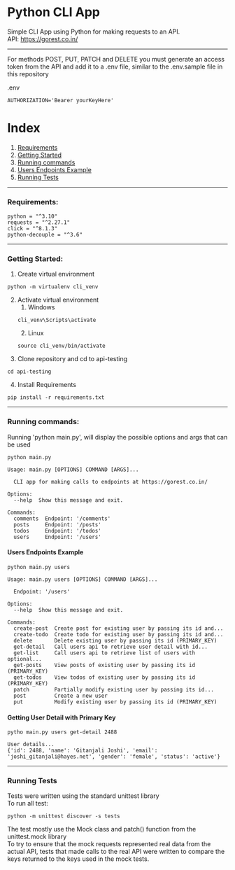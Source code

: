 # Python CLI App

Simple CLI App using Python for making requests to an API. <br>
API: https://gorest.co.in/

___
For methods POST, PUT, PATCH and DELETE you must generate an access token from the API and add it to a .env file, similar to the .env.sample file in this repository

.env
```dotenv
AUTHORIZATION='Bearer yourKeyHere'
```

# Index
1. [Requirements](#requirements)
2. [Getting Started](#getting-started)
3. [Running commands](#running-commands)
4. [Users Endpoints Example](#users-endpoints-example)
5. [Running Tests](#running-tests)
---

### Requirements:
```
python = "^3.10"
requests = "^2.27.1"
click = "^8.1.3"
python-decouple = "^3.6"
```
---
### Getting Started:
1. Create virtual environment
```
python -m virtualenv cli_venv
```
2. Activate virtual environment
   1. Windows
    ```
    cli_venv\Scripts\activate
    ```
   2. Linux
   ```
   source cli_venv/bin/activate
   ```
3. Clone repository and cd to api-testing
```
cd api-testing
```
4. Install Requirements
```
pip install -r requirements.txt
```
---
### Running commands:
Running 'python main.py', will display the possible options and args that can be used
```shell
python main.py
```
```
Usage: main.py [OPTIONS] COMMAND [ARGS]...

  CLI app for making calls to endpoints at https://gorest.co.in/

Options:
  --help  Show this message and exit.

Commands:
  comments  Endpoint: '/comments'
  posts     Endpoint: '/posts'
  todos     Endpoint: '/todos'
  users     Endpoint: '/users'

```

#### Users Endpoints Example
```shell
python main.py users
```
```
Usage: main.py users [OPTIONS] COMMAND [ARGS]...

  Endpoint: '/users'

Options:
  --help  Show this message and exit.

Commands:
  create-post  Create post for existing user by passing its id and...
  create-todo  Create todo for existing user by passing its id and...
  delete       Delete existing user by passing its id (PRIMARY_KEY)
  get-detail   Call users api to retrieve user detail with id...
  get-list     Call users api to retrieve list of users with optional...
  get-posts    View posts of existing user by passing its id (PRIMARY_KEY)
  get-todos    View todos of existing user by passing its id (PRIMARY_KEY)
  patch        Partially modify existing user by passing its id...
  post         Create a new user
  put          Modify existing user by passing its id (PRIMARY_KEY)
```
#### Getting User Detail with Primary Key
```shell
pytho main.py users get-detail 2488
```
```
User details...
{'id': 2488, 'name': 'Gitanjali Joshi', 'email': 'joshi_gitanjali@hayes.net', 'gender': 'female', 'status': 'active'}
```
---
### Running Tests
Tests were written using the standard unittest library <br>
To run all test:
```
python -m unittest discover -s tests   
```

The test mostly use the Mock class and patch() function from the unittest.mock library <br>
To try to ensure that the mock requests represented real data from the actual API, tests that made calls to the real API were written to compare the keys returned to the keys used in the mock tests. 
